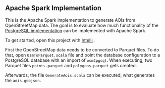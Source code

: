 ## Apache Spark Implementation

This is the Apache Spark implementation to generate AOIs from OpenStreetMap
data. The goal is to evaluate how much functionality of the [PostgreSQL
implementation](https://github.com/philippks/ma-osm-aoi/tree/master/webapp) can
be implemented with Apache Spark.

To get started, open this project with [Intellij](https://www.jetbrains.com/idea/).

First the OpenStreetMap data needs to be converted to Parquet files. To do that,
open `OsmToParquet.scala` file and point the database configuration to a PostgreSQL
database with an import of `osm2pgsql`. When executing, two Parquet files
`points.parquet` and `polygons.parquet` gets created.

Afterwards, the file `GenerateAois.scala` can be executed, what generates the
`aois.geojson`.
